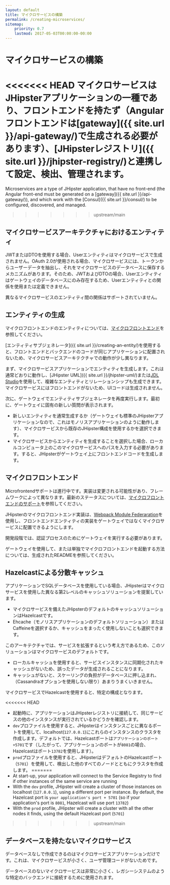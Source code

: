 ```yaml
---
layout: default
title: マイクロサービスの構築
permalink: /creating-microservices/
sitemap:
    priority: 0.7
    lastmod: 2017-05-03T00:00:00-00:00
---
```


# <i class="fa fa-bolt"></i> マイクロサービスの構築

<<<<<<< HEAD
マイクロサービスはJHipsterアプリケーションの一種であり、フロントエンドを持たず（Angularフロントエンドは[gateway]({{ site.url }}/api-gateway/)で生成される必要があります）、[JHipsterレジストリ]({{ site.url }}/jhipster-registry/)と連携して設定、検出、管理されます。
=======
Microservices are a type of JHipster application, that have no front-end (the Angular front-end must be generated on a [gateway]({{ site.url }}/api-gateway/)), and which work with the [Consul]({{ site.url }}/consul/) to be configured, discovered, and managed.
>>>>>>> upstream/main

<h2 id="entities">マイクロサービスアーキテクチャにおけるエンティティ</h2>

JWTまたはDTOを使用する場合、Userエンティティはマイクロサービスで生成されません。OAuth 2.0が使用される場合、マイクロサービスには、トークンからユーザーデータを抽出し、それをマイクロサービスのデータベースに保存するメカニズムがあります。そのため、JWTおよびDTOの場合、Userエンティティはゲートウェイのデータベースにのみ存在するため、Userエンティティとの関係を使用または定義できません。

異なるマイクロサービスのエンティティ間の関係はサポートされていません。

<h2 id="generating_entities">エンティティの生成</h2>

マイクロフロントエンドのエンティティについては、[マイクロフロントエンド](#microfrontends)を参照してください。

[エンティティサブジェネレータ]({{ site.url }}/creating-an-entity/)を使用すると、フロントエンドとバックエンドのコードが同じアプリケーションに配置されないため、マイクロサービスアーキテクチャでの動作が少し異なります。

まず、マイクロサービスアプリケーションでエンティティを生成します。これは通常どおりに動作し、[JHipster UML]({{ site.url }}/jhipster-uml/)または[JDL Studio](https://start.jhipster.tech/jdl-studio/)を使用して、複雑なエンティティとリレーションシップも生成できます。マイクロサービスにはフロントエンドがないため、UIコードは生成されません。

次に、ゲートウェイでエンティティサブジェネレータを再度実行します。最初に、ゲートウェイに固有の新しい質問が表示されます。

- 新しいエンティティを通常生成するか（ゲートウェイも標準のJHipsterアプリケーションなので、これはモノリスアプリケーションのように動作します）、マイクロサービスから既存のJHipster構成を使用するかを選択できます。
- マイクロサービスからエンティティを生成することを選択した場合、ローカルコンピュータ上のこのマイクロサービスへのパスを入力する必要があります。すると、JHipsterがゲートウェイ上にフロントエンドコードを生成します。

## マイクロフロントエンド

Microfrontendサポートは進行中です。実装は変更される可能性があり、フレームワークによって異なります。最新のステータスについては、[マイクロフロントエンドのサポート](https://github.com/jhipster/generator-jhipster/issues/17031)を参照してください。

JHipsterのマイクロフロントエンド実装は、[Webpack Module Federaration](https://webpack.js.org/concepts/module-federation/)を使用し、フロントエンドエンティティの実装をゲートウェイではなくマイクロサービスに配置できるようにします。

開発段階では、認証プロセスのためにゲートウェイを実行する必要があります。

ゲートウェイを使用して、または単独でマイクロフロントエンドを起動する方法については、生成されたREADMEを参照してください。

<h2 id="hazelcast">Hazelcastによる分散キャッシュ</h2>

アプリケーションでSQLデータベースを使用している場合、JHipsterはマイクロサービスを使用した異なる第2レベルのキャッシュソリューションを提案しています。

- マイクロサービスを備えたJHipsterのデフォルトのキャッシュソリューションはHazelcastです。
- Ehcache（モノリスアプリケーションのデフォルトソリューション）またはCaffeineを選択するか、キャッシュをまったく使用しないことも選択できます。

このアーキテクチャでは、サービスを拡張するという考え方であるため、このソリューションはマイクロサービスのデフォルトです。

- ローカルキャッシュを使用すると、サービスインスタンスに同期化されたキャッシュがないため、誤ったデータが生成されることになります。
- キャッシュがないと、スケーリングの負担がデータベースに押し込まれ、（Cassandraオプションを使用しない限り）あまりうまくいきません。

マイクロサービスでHazelcastを使用すると、特定の構成となります。

<<<<<<< HEAD
- 起動時に、アプリケーションはJHipsterレジストリに接続して、同じサービスの他のインスタンスが実行されているかどうかを確認します。
- `dev`プロファイルを使用すると、JHipsterはインスタンスごとに異なるポートを使用して、localhost(`127.0.0.1`)にこれらのインスタンスのクラスタを作成します。デフォルトでは、Hazelcastポートは`アプリケーションのポート+5701`です（したがって、アプリケーションのポートが`8081`の場合、Hazelcastはポート`13782`を使用します）。
- `prod`プロファイルを使用すると、JHipsterはデフォルトのHazelcastポート（`5701`）を使用して、検出した他のすべてのノードとともにクラスタを作成します。
=======
- At start-up, your application will connect to the Service Registry to find if other instances of the same service are running
- With the `dev` profile, JHipster will create a cluster of those instances on localhost (`127.0.0.1`),  using a different port per instance. By default, the Hazelcast port is `your application's port + 5701` (so if your application's port is `8081`, Hazelcast will use port `13782`)
- With the `prod` profile, JHipster will create a cluster with all the other nodes it finds, using the default Hazelcast port (`5701`)
>>>>>>> upstream/main

<h2 id="no_database">データベースを持たないマイクロサービス</h2>

データベースなしで作成できるのはマイクロサービスアプリケーションだけです。これは、マイクロサービスが小さく、ユーザ管理コードがないためです。

データベースのないマイクロサービスは非常に小さく、レガシーシステムのような特定のバックエンドに接続するために使用されます。
